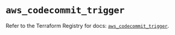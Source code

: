 # `aws_codecommit_trigger`

Refer to the Terraform Registry for docs: [`aws_codecommit_trigger`](https://registry.terraform.io/providers/hashicorp/aws/5.56.0/docs/resources/codecommit_trigger).
